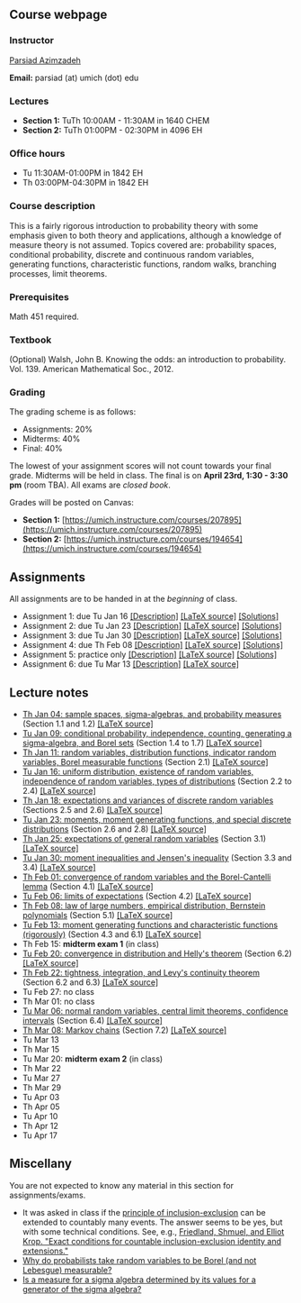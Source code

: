 ## Course webpage

### Instructor

[Parsiad Azimzadeh](http://parsiad.ca)

**Email:** parsiad (at) umich (dot) edu

### Lectures

* **Section 1:** TuTh 10:00AM - 11:30AM in 1640 CHEM
* **Section 2:** TuTh 01:00PM - 02:30PM in 4096 EH

### Office hours

* Tu 11:30AM-01:00PM in 1842 EH
* Th 03:00PM-04:30PM in 1842 EH

### Course description

This is a fairly rigorous introduction to probability theory with some emphasis given to both theory and applications, although a knowledge of measure theory is not assumed. Topics covered are: probability spaces, conditional probability, discrete and continuous random variables, generating functions, characteristic functions, random walks, branching processes, limit theorems.

### Prerequisites

Math 451 required.

### Textbook

(Optional) Walsh, John B. Knowing the odds: an introduction to probability. Vol. 139. American Mathematical Soc., 2012.

### Grading

The grading scheme is as follows:

* Assignments: 20%
* Midterms: 40%
* Final: 40%

The lowest of your assignment scores will not count towards your final grade. Midterms will be held in class. The final is on **April 23rd, 1:30 - 3:30 pm** (room TBA). All exams are *closed book*.

Grades will be posted on Canvas:

* **Section 1:** [https://umich.instructure.com/courses/207895](https://umich.instructure.com/courses/207895)
* **Section 2:** [https://umich.instructure.com/courses/194654](https://umich.instructure.com/courses/194654)

## Assignments

All assignments are to be handed in at the *beginning* of class.

* Assignment 1: due Tu Jan 16 [\[Description\]](assignment1.pdf) [\[LaTeX source\]](assignment1.tex) [\[Solutions\]](solutions1.pdf)
* Assignment 2: due Tu Jan 23 [\[Description\]](assignment2.pdf) [\[LaTeX source\]](assignment2.tex) [\[Solutions\]](solutions2.pdf)
* Assignment 3: due Tu Jan 30 [\[Description\]](assignment3.pdf) [\[LaTeX source\]](assignment3.tex) [\[Solutions\]](solutions3.pdf)
* Assignment 4: due Th Feb 08 [\[Description\]](assignment4.pdf) [\[LaTeX source\]](assignment4.tex) [\[Solutions\]](solutions4.pdf)
* Assignment 5: practice only [\[Description\]](assignment5.pdf) [\[LaTeX source\]](assignment5.tex) [\[Solutions\]](solutions5.pdf)
* Assignment 6: due Tu Mar 13 [\[Description\]](assignment6.pdf) [\[LaTeX source\]](assignment6.tex)

## Lecture notes

* [Th Jan 04: sample spaces, sigma-algebras, and probability measures](lecture1.pdf) (Section 1.1 and 1.2) [\[LaTeX source\]](lecture1.tex)
* [Tu Jan 09: conditional probability, independence, counting, generating a sigma-algebra, and Borel sets](lecture2.pdf) (Section 1.4 to 1.7) [\[LaTeX source\]](lecture2.tex)
* [Th Jan 11: random variables, distribution functions, indicator random variables, Borel measurable functions](lecture3.pdf) (Section 2.1) [\[LaTeX source\]](lecture3.tex)
* [Tu Jan 16: uniform distribution, existence of random variables, independence of random variables, types of distributions](lecture4.pdf) (Section 2.2 to 2.4) [\[LaTeX source\]](lecture4.tex)
* [Th Jan 18: expectations and variances of discrete random variables](lecture5.pdf) (Sections 2.5 and 2.6) [\[LaTeX source\]](lecture5.tex)
* [Tu Jan 23: moments, moment generating functions, and special discrete distributions](lecture6.pdf) (Section 2.6 and 2.8) [\[LaTeX source\]](lecture6.tex)
* [Th Jan 25: expectations of general random variables](lecture7.pdf) (Section 3.1) [\[LaTeX source\]](lecture7.tex)
* [Tu Jan 30: moment inequalities and Jensen's inequality](lecture8.pdf) (Section 3.3 and 3.4) [\[LaTeX source\]](lecture8.tex)
* [Th Feb 01: convergence of random variables and the Borel-Cantelli lemma](lecture9.pdf) (Section 4.1) [\[LaTeX source\]](lecture9.tex)
* [Tu Feb 06: limits of expectations](lecture10.pdf) (Section 4.2) [\[LaTeX source\]](lecture10.tex)
* [Th Feb 08: law of large numbers, empirical distribution, Bernstein polynomials](lecture11.pdf) (Section 5.1) [\[LaTeX source\]](lecture11.tex)
* [Tu Feb 13: moment generating functions and characteristic functions (rigorously)](lecture12.pdf) (Section 4.3 and 6.1) [\[LaTeX source\]](lecture12.tex)
* Th Feb 15: **midterm exam 1** (in class)
* [Tu Feb 20: convergence in distribution and Helly's theorem](lecture13.pdf) (Section 6.2) [\[LaTeX source\]](lecture13.tex)
* [Th Feb 22: tightness, integration, and Levy's continuity theorem](lecture14.pdf) (Section 6.2 and 6.3) [\[LaTeX source\]](lecture14.tex)
* Tu Feb 27: no class
* Th Mar 01: no class
* [Tu Mar 06: normal random variables, central limit theorems, confidence intervals](lecture15.pdf) (Section 6.4) [\[LaTeX source\]](lecture15.tex)
* [Th Mar 08: Markov chains](lecture16.pdf) (Section 7.2) [\[LaTeX source\]](lecture16.tex)
* Tu Mar 13
* Th Mar 15
* Tu Mar 20: **midterm exam 2** (in class)
* Th Mar 22
* Tu Mar 27
* Th Mar 29
* Tu Apr 03
* Th Apr 05
* Tu Apr 10
* Th Apr 12
* Tu Apr 17

## Miscellany

You are not expected to know any material in this section for assignments/exams.

* It was asked in class if the [principle of inclusion-exclusion](https://en.wikipedia.org/wiki/Inclusion%E2%80%93exclusion_principle) can be extended to countably many events. The answer seems to be yes, but with some technical conditions. See, e.g., [Friedland, Shmuel, and Elliot Krop. "Exact conditions for countable inclusion-exclusion identity and extensions."](https://arxiv.org/abs/math/0602035)
* [Why do probabilists take random variables to be Borel (and not Lebesgue) measurable?](https://mathoverflow.net/questions/31603/why-do-probabilists-take-random-variables-to-be-borel-and-not-lebesgue-measura)
* [Is a measure for a sigma algebra determined by its values for a generator of the sigma algebra?](https://math.stackexchange.com/questions/90491/is-a-measure-for-a-sigma-algebra-determined-by-its-values-for-a-generator-of-the)
